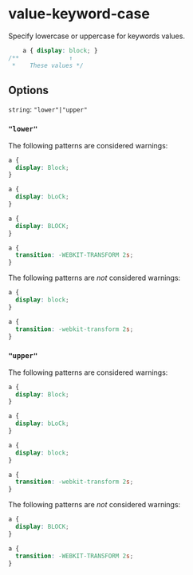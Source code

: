# value-keyword-case

Specify lowercase or uppercase for keywords values.

```css
    a { display: block; }
/**              ↑
 *    These values */
```

## Options

`string`: `"lower"|"upper"`

### `"lower"`

The following patterns are considered warnings:

```css
a {
  display: Block;
}
```

```css
a {
  display: bLoCk;
}
```

```css
a {
  display: BLOCK;
}
```

```css
a {
  transition: -WEBKIT-TRANSFORM 2s;
}
```

The following patterns are *not* considered warnings:

```css
a {
  display: block;
}
```

```css
a {
  transition: -webkit-transform 2s;
}
```

### `"upper"`

The following patterns are considered warnings:

```css
a {
  display: Block;
}
```

```css
a {
  display: bLoCk;
}
```

```css
a {
  display: block;
}
```

```css
a {
  transition: -webkit-transform 2s;
}
```

The following patterns are *not* considered warnings:

```css
a {
  display: BLOCK;
}
```

```css
a {
  transition: -WEBKIT-TRANSFORM 2s;
}
```
